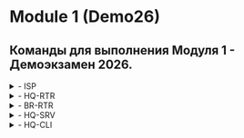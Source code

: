 # Module 1 (Demo26)
## Команды для выполнения Модуля 1 - Демоэкзамен 2026. 
<details>
<summary> - ISP  </summary>
hostnamectl set-hostname ISP
mkdir /etc/net/ifaces/{ens20,ens21,ens22}
echo -e "BOOTPROTO=static\nCONFIG_IPV4=yes\nDISABLED=no\nTYPE=eth" > /etc/net/ifaces/ens20/options
cp /etc/net/ifaces/ens20/options /etc/net/ifaces/ens21/options
cp /etc/net/ifaces/ens20/options /etc/net/ifaces/ens22/options
echo -e "BOOTPROTO=dhcp\nCONFIG_IPV4=yes\nDISABLED=no\nTYPE=eth" > /etc/net/ifaces/ens20/options
echo 172.16.1.1/28 > /etc/net/ifaces/ens21/ipv4address
echo 172.16.2.1/28 > /etc/net/ifaces/ens22/ipv4address
echo nameserver 8.8.8.8 > /etc/resolv.conf
sed -i 's/net.ipv4.ip_forward = 0/net.ipv4.ip_forward = 1/g' /etc/net/sysctl.conf
sysctl -p
systemctl restart network
ip -c a
apt-get update && apt-get install chrony iptables nginx -y
iptables -t nat -A POSTROUTING -o ens20 -s 172.16.1.0/28 -j MASQUERADE
iptables -t nat -A POSTROUTING -o ens20 -s 172.16.2.0/28 -j MASQUERADE
iptables-save > /etc/sysconfig/iptables
systemctl restart iptables
apt-get update && apt-get reinstall tzdata
timedatectl set-timezone Asia/Yekaterinburg
timedatectl
</details>

<details>
<summary> - HQ-RTR </summary>
en
conf t
hostname hq-rtr
ip domain-name au-team.irpo
int int0
description "to isp"
ip address 172.16.1.4/28
ip nat outside
exit
port te0
service-instance te0/int0
encapsulation untagged
exit
exit
int int0
connect port te0 service-instance te0/int0
exit
int int1
description "to hq-srv"
ip address 192.168.1.1/27
ip nat inside
exit
int int2
description "to hq-cli"
ip address 192.168.2.1/28
ip nat inside
exit
int int3
description "999"
ip address 192.168.1.99/29
exit
port te1
service-instance te1/int1
encapsulation dot1q 100
rewrite pop 1
exit
service-instance te1/int2
encapsulation dot1q 200
rewrite pop 1
exit
service-instance te1/int3
encapsulation dot1q 999
rewrite pop 1
exit
exit
int int1
connect port te1 service-instance te1/int1
exit
int int2
connect port te1 service-instance te1/int2
exit
int int3
connect port te1 service-instance te1/int3
exit
ip route 0.0.0.0 0.0.0.0 172.16.1.1
write
username net_admin
password P@ssw0rd
role admin
exit
int tunnel.0
ip address 172.16.0.1/30
ip mtu 1400
ip tunnel 172.16.1.4 172.16.2.5 mode gre
ip ospf authentication-key ecorouter
exit
router ospf 1
net 172.16.0.0/30 ar 0
net 192.168.1.0/27 ar 0
net 192.168.2.0/28 ar 0
passive-interface default
no passive-interface tunnel.0
ar 0 auth
exit
write
ip name-server 8.8.8.8
ip nat pool NAT_POOL 192.168.1.1-192.168.1.254,192.168.2.1-192.168.2.254
ip nat source dynamic inside-to-outside pool NAT_POOL overload int int0
ip pool cli_pool 192.168.2.10-192.168.2.10
dhcp-server 1
pool cli_pool 1
mask 255.255.255.240
gateway 192.168.2.1
dns 192.168.1.10
domain-name au-team.irpo
exit
int int2
dhcp-server 1
exit
ntp timezone utc+5
ntp server 172.16.1.1
write
exit
show run
</details>

<details>
<summary> - BR-RTR </summary>
en
conf t
hostname br-rtr
ip domain-name au-team.irpo
int int0
description "to isp"
ip address 172.16.2.5/28
ip nat outside
exit
port te0
service-instance te0/int0
encapsulation untagged
exit
exit
int int0
connect port te0 service-instance te0/int0
exit
int int1
description "to br-srv"
ip address 192.168.3.1/28
ip nat inside
exit
port te1
service-instance te1/int1
encapsulation untagged
exit
exit
int int1
connect port te1 service-instance te1/int1
exit
ip route 0.0.0.0 0.0.0.0 172.16.2.1
write
username net_admin
password P@ssw0rd
role admin
exit
int tunnel.0
ip address 172.16.0.2/30
ip mtu 1400
ip tunnel 172.16.2.5 172.16.1.4 mode gre
ip ospf authentication-key ecorouter
exit
router ospf 1
net 172.16.0.0/30 ar 0
net 192.168.3.0/28 ar 0
passive-interface default
no passive-interface tunnel.0
ar 0 auth
exit
write
ip name-server 8.8.8.8
ip nat pool NAT_POOL 192.168.3.1-192.168.3.254
ip nat source dynamic inside-to-outside pool NAT_POOL overload int int0
ntp timezone utc+5
ntp server 172.16.2.1
write
exit
show run
</details>

<details>
<summary> - HQ-SRV  </summary>
hostnamectl set-hostname hq-srv.au-team.irpo
mkdir /etc/net/ifaces/ens20
echo -e "BOOTPROTO=static\nCONFIG_IPV4=yes\nDISABLED=no\nTYPE=eth" > /etc/net/ifaces/ens20/options
echo 192.168.1.10/27 > /etc/net/ifaces/ens20/ipv4address
echo default via 192.168.1.1 > /etc/net/ifaces/ens20/ipv4route
echo nameserver 8.8.8.8 > /etc/resolv.conf
systemctl restart network
ip -c a
useradd remote_user -u 2026
echo "remote_user:P@ssw0rd" | chpasswd
sed -i 's/# WHEEL_USERS ALL=(ALL:ALL) NOPASSWD: ALL/WHEEL_USERS ALL=(ALL:ALL) NOPASSWD: ALL/g' /etc/sudoers
gpasswd -a "remote_user" wheel
echo -e "Port 2026\nAllowUsers remote_user\nMaxAuthTries 2\nPasswordAuthentication yes\nBanner /etc/openssh/banner" >> /etc/openssh/sshd_config
echo Authorized access only > /etc/openssh/banner
systemctl restart sshd
apt-get update && apt-get install chrony nfs-server fdisk dnsmasq -y
timedatectl set-timezone Asia/Yekaterinburg
systemctl enable --now dnsmasq
echo -e "no-resolv\ndomain=au-team.irpo\nserver=8.8.8.8\ninterface=ens20\n\naddress=/hq-rtr.au-team.irpo/192.168.1.1\nptr-record=1.1.168.192.in-addr.arpa,hq-rtr.au-team.irpo\naddress=/docker.au-team.irpo/172.16.1.1\naddress=/web.au-team.irpo/172.16.2.1\naddress=hq-srv.au-team.irpo/192.168.1.10\nptr-record=10.1.168.192.in-addr.arpa,hq-srv.au-team.irpo\naddress=/hq-cli.au-team.irpo/192.168.2.10\nptr-record=10.2.168.192.in-addr.arpa,hq-cli.au-team.irpo\naddress=/br-rtr.au-team.irpo/192.168.3.1\naddress=/br-srv.au-team.irpo/192.168.3.10" >> /etc/dnsmasq.conf
echo -e "192.168.1.1  hq-rtr.au-team.irpo" >> /etc/hosts
systemctl restart dnsmasq
ping -c4 google.com
ping -c4 hq-rtr.au-team.irpo
</details>


<details>
<summary> - HQ-CLI  </summary>
hostnamectl set-hostname hq-cli.au-team.irpo
mkdir /etc/net/ifaces/ens20
echo -e "BOOTPROTO=static\nCONFIG_IPV4=yes\nDISABLED=no\nTYPE=eth" > /etc/net/ifaces/ens20/options
echo 192.168.2.10/28 > /etc/net/ifaces/ens20/ipv4address
echo default via 192.168.2.1 > /etc/net/ifaces/ens20/ipv4route
echo nameserver 8.8.8.8 > /etc/resolv.conf
systemctl restart network
ip -c a
useradd remote_user -u 2026
echo "remote_user:P@ssw0rd" | chpasswd
sed -i 's/# WHEEL_USERS ALL=(ALL:ALL) NOPASSWD: ALL/WHEEL_USERS ALL=(ALL:ALL) NOPASSWD: ALL/g' /etc/sudoers
gpasswd -a "remote_user" wheel
echo -e "Port 2026\nAllowUsers remote_user\nMaxAuthTries 2\nPasswordAuthentication yes\nBanner /etc/openssh/banner" > /etc/openssh/sshd_config
echo Authorized access only > /etc/openssh/banner
systemctl restart sshd
apt-get update && apt-get install chrony nfs-server fdisk dnsmasq -y
timedatectl set-timezone Asia/Yekaterinburg
systemctl enable --now dnsmasq
echo -e "no-resolv\ndomain=au-team.irpo\nserver=8.8.8.8\ninterface=ens20\n\naddress=/hq-rtr.au-team.irpo/192.168.1.1\nptr-record=1.1.168.192.in-addr.arpa,hq-rtr.au-team.irpo\naddress=/docker.au-team.irpo/172.16.1.1\naddress=/web.au-team.irpo/172.16.2.1\n\naddress=hq-srv.au-team.irpo/192.168.1.10\nptr-record=10.1.168.192.in-addr.arpa,hq-srv.au-team.irpo\naddress=/hq-cli.au-team.irpo/192.168.2.10\nptr-record=10.2.168.192.in-addr.arpa,hq-cli.au-team.irpo\n\naddress=/br-rtr.au-team.irpo/192.168.3.1\naddress=/br-srv.au-team.irpo/192.168.3.10" >> /etc/dnsmasq.conf
echo -e "192.168.1.1  hq-rtr.au-team.irpo" >> /etc/hosts
systemctl restart dnsmasq
ping -c4 google.com
ping -c4 hq-rtr.au-team.irpo
</details>
